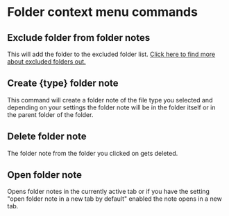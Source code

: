 # Folder context menu commands

## Exclude folder from folder notes
This will add the folder to the excluded folder list. [Click here to find more about excluded folders out.](Exclude%20folders.md)
## Create {type} folder note
This command will create a folder note of the file type you selected and depending on your settings the folder note will be in the folder itself or in the parent folder of the folder.
## Delete folder note
The folder note from the folder you clicked on gets deleted.
## Open folder note
Opens folder notes in the currently active tab or if you have the setting "open folder note in a new tab by default" enabled the note opens in a new tab.